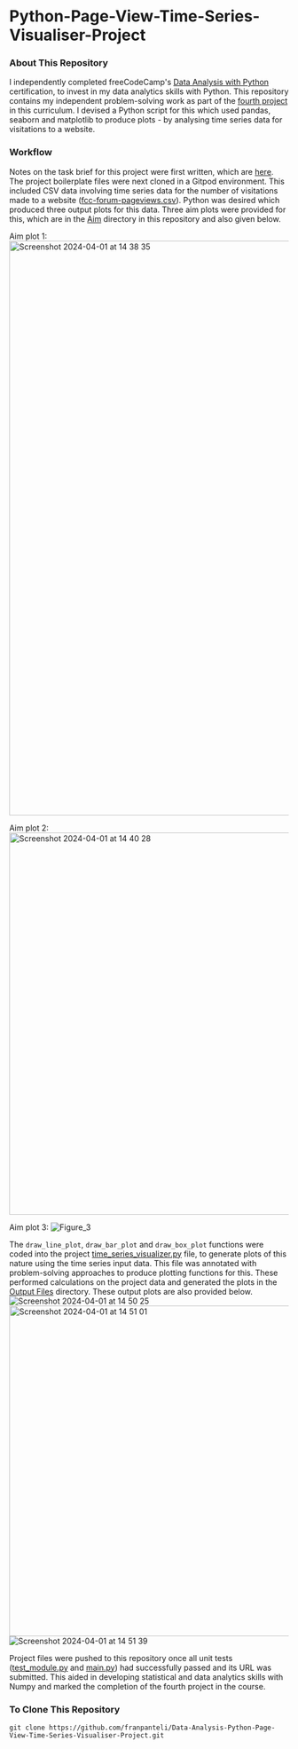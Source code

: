 # Python-Page-View-Time-Series-Visualiser-Project
### About This Repository
I independently completed freeCodeCamp's [Data Analysis with Python](https://www.freecodecamp.org/learn/data-analysis-with-python#data-analysis-with-python-course) certification, to invest in my data analytics skills with Python. This repository contains my independent problem-solving work as part of the [fourth project](https://www.freecodecamp.org/learn/data-analysis-with-python/data-analysis-with-python-projects/page-view-time-series-visualizer) in this curriculum. I devised a Python script for this which used pandas, seaborn and matplotlib to produce plots - by analysing time series data for visitations to a website.

### Workflow
Notes on the task brief for this project were first written, which are [here](https://github.com/franpanteli/Data-Analysis-Python-Page-View-Time-Series-Visualiser-Project/blob/main/1%20project-task-notes.txt). The project boilerplate files were next cloned in a Gitpod environment. This included CSV data involving time series data for the number of visitations made to a website ([fcc-forum-pageviews.csv](https://github.com/franpanteli/Data-Analysis-Python-Page-View-Time-Series-Visualiser-Project/blob/main/fcc-forum-pageviews.csv)). Python was desired which produced three output plots for this data. Three aim plots were provided for this, which are in the [Aim](https://github.com/franpanteli/Data-Analysis-Python-Page-View-Time-Series-Visualiser-Project/tree/main/Aim) directory in this repository and also given below. 

Aim plot 1:
<img width="1036" alt="Screenshot 2024-04-01 at 14 38 35" src="https://github.com/franpanteli/Data-Analysis-Python-Page-View-Time-Series-Visualiser-Project/assets/131474705/47d0f4cb-ca47-416f-a2df-091588f44402">

Aim plot 2:
<img width="689" alt="Screenshot 2024-04-01 at 14 40 28" src="https://github.com/franpanteli/Data-Analysis-Python-Page-View-Time-Series-Visualiser-Project/assets/131474705/4e5f22ca-8aff-4e35-a156-110ec5e24f35">

Aim plot 3:
![Figure_3](https://github.com/franpanteli/Data-Analysis-Python-Page-View-Time-Series-Visualiser-Project/assets/131474705/73130fe8-5e90-4c71-a567-1ff2b7227d9f)

The `draw_line_plot`, `draw_bar_plot` and `draw_box_plot` functions were coded into the project [time_series_visualizer.py](https://github.com/franpanteli/Data-Analysis-Python-Page-View-Time-Series-Visualiser-Project/blob/main/time_series_visualizer.py) file, to generate plots of this nature using the time series input data. This file was annotated with problem-solving approaches to produce plotting functions for this. These performed calculations on the project data and generated the plots in the [Output Files](https://github.com/franpanteli/Data-Analysis-Python-Page-View-Time-Series-Visualiser-Project/tree/main/Output%20Files) directory. These output plots are also provided below. 
![Screenshot 2024-04-01 at 14 50 25](https://github.com/franpanteli/Data-Analysis-Python-Page-View-Time-Series-Visualiser-Project/assets/131474705/30b4ac97-39a2-45d8-8320-4c939deae2e5)
<img width="596" alt="Screenshot 2024-04-01 at 14 51 01" src="https://github.com/franpanteli/Data-Analysis-Python-Page-View-Time-Series-Visualiser-Project/assets/131474705/9512bec0-3636-44ec-8987-c4337e39956d">
![Screenshot 2024-04-01 at 14 51 39](https://github.com/franpanteli/Data-Analysis-Python-Page-View-Time-Series-Visualiser-Project/assets/131474705/0e34956f-8a2e-43fb-9770-149ce1109d98)

Project files were pushed to this repository once all unit tests ([test_module.py](https://github.com/franpanteli/Data-Analysis-Python-Medical-Data-Visualiser-Project/blob/main/py%20Files/test_module.py) and [main.py](https://github.com/franpanteli/Data-Analysis-Python-Medical-Data-Visualiser-Project/blob/main/py%20Files/main.py)) had successfully passed and its URL was submitted. This aided in developing statistical and data analytics skills with Numpy and marked the completion of the fourth project in the course. 


### To Clone This Repository
```
git clone https://github.com/franpanteli/Data-Analysis-Python-Page-View-Time-Series-Visualiser-Project.git
```
